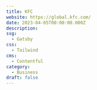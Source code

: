 ```yaml
---
title: KFC
website: https://global.kfc.com/
date: 2023-04-05T00:00:00.000Z
description:
ssg:
  - Gatsby
css:
  - Tailwind
cms:
  - Contentful
category:
  - Business
draft: false
---
```

